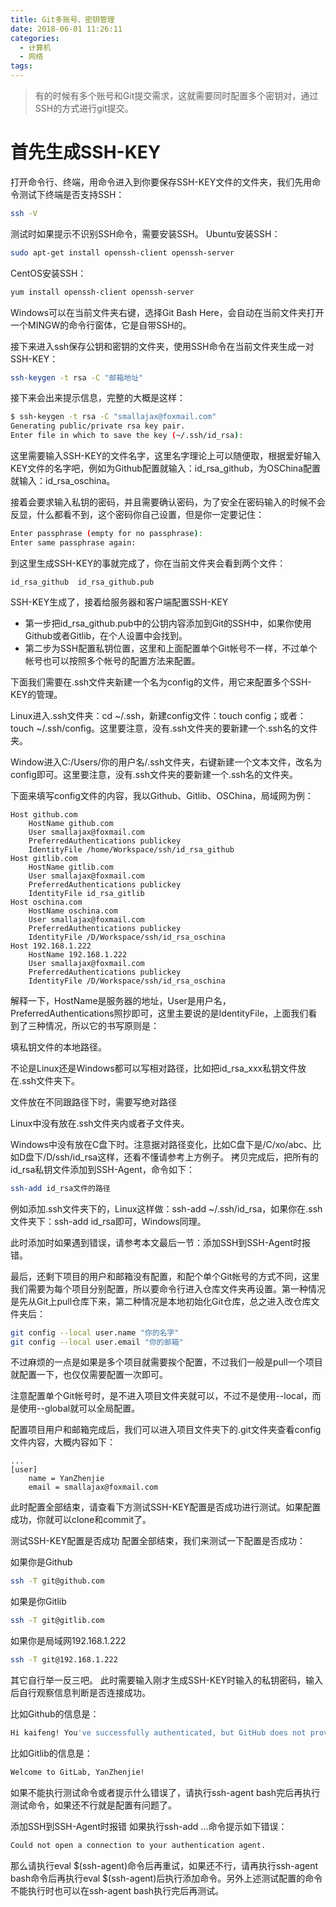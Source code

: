 ```yaml
---
title: Git多账号、密钥管理
date: 2018-06-01 11:26:11
categories:
  - 计算机
  - 网络
tags:
---
```

> 有的时候有多个账号和Git提交需求，这就需要同时配置多个密钥对，通过SSH的方式进行git提交。

首先生成SSH-KEY
==============

打开命令行、终端，用命令进入到你要保存SSH-KEY文件的文件夹，我们先用命令测试下终端是否支持SSH：

``` bash
ssh -V
```

测试时如果提示不识别SSH命令，需要安装SSH。
Ubuntu安装SSH：
``` bash
sudo apt-get install openssh-client openssh-server
```
CentOS安装SSH：
``` bash
yum install openssh-client openssh-server
```

Windows可以在当前文件夹右键，选择Git Bash Here，会自动在当前文件夹打开一个MINGW的命令行窗体，它是自带SSH的。

接下来进入ssh保存公钥和密钥的文件夹，使用SSH命令在当前文件夹生成一对SSH-KEY：

``` bash
ssh-keygen -t rsa -C "邮箱地址"
```

接下来会出来提示信息，完整的大概是这样：

``` bash
$ ssh-keygen -t rsa -C "smallajax@foxmail.com"
Generating public/private rsa key pair.
Enter file in which to save the key (~/.ssh/id_rsa):
```

这里需要输入SSH-KEY的文件名字，这里名字理论上可以随便取，根据爱好输入KEY文件的名字吧，例如为Github配置就输入：id_rsa_github，为OSChina配置就输入：id_rsa_oschina。

接着会要求输入私钥的密码，并且需要确认密码，为了安全在密码输入的时候不会反显，什么都看不到，这个密码你自己设置，但是你一定要记住：
``` bash
Enter passphrase (empty for no passphrase):
Enter same passphrase again:
```
到这里生成SSH-KEY的事就完成了，你在当前文件夹会看到两个文件：
```
id_rsa_github  id_rsa_github.pub
```

SSH-KEY生成了，接着给服务器和客户端配置SSH-KEY
- 第一步把id_rsa_github.pub中的公钥内容添加到Git的SSH中，如果你使用Github或者Gitlib，在个人设置中会找到。
- 第二步为SSH配置私钥位置，这里和上面配置单个Git帐号不一样，不过单个帐号也可以按照多个帐号的配置方法来配置。

下面我们需要在.ssh文件夹新建一个名为config的文件，用它来配置多个SSH-KEY的管理。

Linux进入.ssh文件夹：cd ~/.ssh，新建config文件：touch config；或者：touch ~/.ssh/config。这里要注意，没有.ssh文件夹的要新建一个.ssh名的文件夹。

Window进入C:/Users/你的用户名/.ssh文件夹，右键新建一个文本文件，改名为config即可。这里要注意，没有.ssh文件夹的要新建一个.ssh名的文件夹。

下面来填写config文件的内容，我以Github、Gitlib、OSChina，局域网为例：

```
Host github.com
    HostName github.com
    User smallajax@foxmail.com
    PreferredAuthentications publickey
    IdentityFile /home/Workspace/ssh/id_rsa_github
Host gitlib.com
    HostName gitlib.com
    User smallajax@foxmail.com
    PreferredAuthentications publickey
    IdentityFile id_rsa_gitlib
Host oschina.com
    HostName oschina.com
    User smallajax@foxmail.com
    PreferredAuthentications publickey
    IdentityFile /D/Workspace/ssh/id_rsa_oschina
Host 192.168.1.222
    HostName 192.168.1.222
    User smallajax@foxmail.com
    PreferredAuthentications publickey
    IdentityFile /D/Workspace/ssh/id_rsa_oschina
```

解释一下，HostName是服务器的地址，User是用户名，PreferredAuthentications照抄即可，这里主要说的是IdentityFile，上面我们看到了三种情况，所以它的书写原则是：

填私钥文件的本地路径。

不论是Linux还是Windows都可以写相对路径，比如把id_rsa_xxx私钥文件放在.ssh文件夹下。

文件放在不同跟路径下时，需要写绝对路径 

Linux中没有放在.ssh文件夹内或者子文件夹。

Windows中没有放在C盘下时。注意据对路径变化，比如C盘下是/C/xo/abc、比如D盘下/D/ssh/id_rsa这样，还看不懂请参考上方例子。
拷贝完成后，把所有的id_rsa私钥文件添加到SSH-Agent，命令如下：
``` bash
ssh-add id_rsa文件的路径
```

例如添加.ssh文件夹下的，Linux这样做：ssh-add ~/.ssh/id_rsa，如果你在.ssh文件夹下：ssh-add id_rsa即可，Windows同理。

此时添加时如果遇到错误，请参考本文最后一节：添加SSH到SSH-Agent时报错。

最后，还剩下项目的用户和邮箱没有配置，和配个单个Git帐号的方式不同，这里我们需要为每个项目分别配置，所以要命令行进入仓库文件夹再设置。第一种情况是先从Git上pull仓库下来，第二种情况是本地初始化Git仓库，总之进入改仓库文件夹后：
``` bash
git config --local user.name "你的名字"
git config --local user.email "你的邮箱"
```

不过麻烦的一点是如果是多个项目就需要挨个配置，不过我们一般是pull一个项目就配置一下，也仅仅需要配置一次即可。

注意配置单个Git帐号时，是不进入项目文件夹就可以，不过不是使用--local，而是使用--global就可以全局配置。

配置项目用户和邮箱完成后，我们可以进入项目文件夹下的.git文件夹查看config文件内容，大概内容如下：
```
...
[user]
    name = YanZhenjie
    email = smallajax@foxmail.com
```
此时配置全部结束，请查看下方测试SSH-KEY配置是否成功进行测试。如果配置成功，你就可以clone和commit了。

测试SSH-KEY配置是否成功
配置全部结束，我们来测试一下配置是否成功：

如果你是Github
``` bash
ssh -T git@github.com
```
如果是你Gitlib
``` bash
ssh -T git@gitlib.com
```
如果你是局域网192.168.1.222
``` bash
ssh -T git@192.168.1.222
```
其它自行举一反三吧。
此时需要输入刚才生成SSH-KEY时输入的私钥密码，输入后自行观察信息判断是否连接成功。

比如Github的信息是：
``` bash
Hi kaifeng! You've successfully authenticated, but GitHub does not provide shell access.
```
比如Gitlib的信息是：
``` bash
Welcome to GitLab, YanZhenjie!
```
如果不能执行测试命令或者提示什么错误了，请执行ssh-agent bash完后再执行测试命令，如果还不行就是配置有问题了。

添加SSH到SSH-Agent时报错
如果执行ssh-add ...命令提示如下错误：
``` bash
Could not open a connection to your authentication agent.
```
那么请执行eval \$(ssh-agent)命令后再重试，如果还不行，请再执行ssh-agent bash命令后再执行eval \$(ssh-agent)后执行添加命令。另外上述测试配置的命令不能执行时也可以在ssh-agent bash执行完后再测试。
